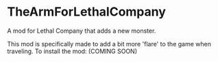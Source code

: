 # TheArmForLethalCompany
A mod for Lethal Company that adds a new monster.

This mod is specifically made to add a bit more 'flare' to the game when traveling.
To install the mod: (COMING SOON)
